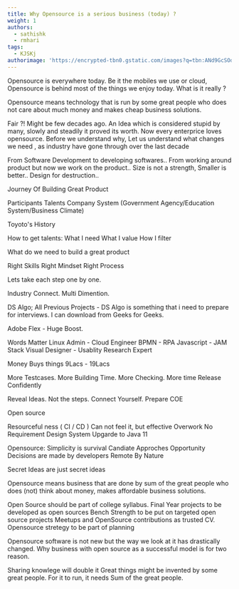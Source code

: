 ```yaml
---
title: Why Opensource is a serious business (today) ?
weight: 1
authors:
  - sathishk
  - rmhari
tags:
  - KJSKj
authorimage: 'https://encrypted-tbn0.gstatic.com/images?q=tbn:ANd9GcSOd256TcC6vcaQ99TYzoP0pBbch9_Q-bbrmw&usqp=CAU'
---
```


Opensource is everywhere today. Be it the mobiles we use or cloud, Opensource is behind most of the things we enjoy today. What is it really ? 

Opensource means technology that is run by some great people who does not care about much money and makes cheap business solutions.

Fair ?! Might be few decades ago. An Idea which is considered stupid by many, slowly and steadily it proved its worth. Now every enterprice loves opensource. Before we understand why, Let us understand what changes we need , as industry have gone through over the last decade

From Software Development to developing softwares..
From working around product but now we work on the product..
Size is not a strength, Smaller is better..
Design for destruction..

Journey Of Building Great Product 

Participants 
Talents
Company
System (Government Agency/Education System/Business Climate)

Toyoto's History

How to get talents:
What I need
What I value
How I filter

What do we need to build a great product

Right Skills
Right Mindset
Right Process

Lets take each step one by one. 



Industry Connect. Multi Dimention.

DS Algo;
 All Previous Projects - DS Algo is something that i need to prepare for interviews. I can download from Geeks for Geeks.

Adobe Flex - Huge Boost.

Words Matter
Linux Admin - Cloud Engineer
BPMN - RPA
Javascript - JAM Stack
Visual Designer - Usablity Research Expert 


Money Buys things
9Lacs - 19Lacs

More Testcases. More Building Time. More Checking. More time
Release Confidently


Reveal Ideas.  Not the steps.
Connect Yourself. Prepare COE


Open source

Resourceful ness ( CI / CD )
Can not feel it, but effective
Overwork No Requirement 
Design System
Upgarde to Java 11


Opensource:
Simplicity is survival
Candiate Approches Opportunity
Decisions are made by developers
Remote By Nature

Secret Ideas are just secret ideas

Opensource means business that are done by sum of the great people who does (not) think about money, makes affordable business solutions.

Open Source should be part of college syllabus. Final Year projects to be developed as open sources
Bench Strength to be put on targeted open source projects
Meetups and OpenSource contributions as trusted CV.
Opensource stretegy to be part of planning

Opensource software is not new but the way we look at it has drastically changed. Why business with open source as a successful model is for two reason.

Sharing knowlege will double it
Great things might be invented by some great people. For it to run, it needs Sum of the great people.

